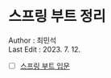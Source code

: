 # 스프링 부트 정리
Author : 최민석      
Last Edit : 2023. 7. 12.
- [ ] [스프링 부트 입문](https://spring.lemon7z.xyz/SpringIntroduction/)